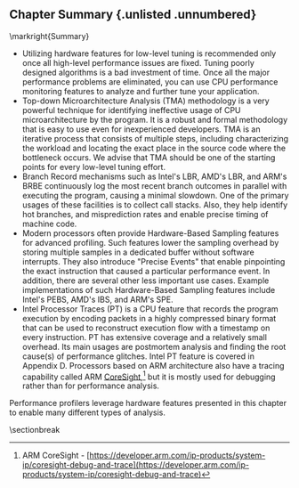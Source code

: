## Chapter Summary {.unlisted .unnumbered}

\markright{Summary}

* Utilizing hardware features for low-level tuning is recommended only once all high-level performance issues are fixed. Tuning poorly designed algorithms is a bad investment of time. Once all the major performance problems are eliminated, you can use CPU performance monitoring features to analyze and further tune your application. 
* Top-down Microarchitecture Analysis (TMA) methodology is a very powerful technique for identifying ineffective usage of CPU microarchitecture by the program. It is a robust and formal methodology that is easy to use even for inexperienced developers. TMA is an iterative process that consists of multiple steps, including characterizing the workload and locating the exact place in the source code where the bottleneck occurs. We advise that TMA should be one of the starting points for every low-level tuning effort.
* Branch Record mechanisms such as Intel's LBR, AMD's LBR, and ARM's BRBE continuously log the most recent branch outcomes in parallel with executing the program, causing a minimal slowdown. One of the primary usages of these facilities is to collect call stacks. Also, they help identify hot branches, and misprediction rates and enable precise timing of machine code.
* Modern processors often provide Hardware-Based Sampling features for advanced profiling. Such features lower the sampling overhead by storing multiple samples in a dedicated buffer without software interrupts. They also introduce "Precise Events" that enable pinpointing the exact instruction that caused a particular performance event. In addition, there are several other less important use cases. Example implementations of such Hardware-Based Sampling features include Intel's PEBS, AMD's IBS, and ARM's SPE.
* Intel Processor Traces (PT) is a CPU feature that records the program execution by encoding packets in a highly compressed binary format that can be used to reconstruct execution flow with a timestamp on every instruction. PT has extensive coverage and a relatively small overhead. Its main usages are postmortem analysis and finding the root cause(s) of performance glitches. Intel PT feature is covered in Appendix D. Processors based on ARM architecture also have a tracing capability called ARM [CoreSight](https://developer.arm.com/ip-products/system-ip/coresight-debug-and-trace),[^2] but it is mostly used for debugging rather than for performance analysis.

Performance profilers leverage hardware features presented in this chapter to enable many different types of analysis.

[^2]: ARM CoreSight - [https://developer.arm.com/ip-products/system-ip/coresight-debug-and-trace](https://developer.arm.com/ip-products/system-ip/coresight-debug-and-trace)

\sectionbreak
